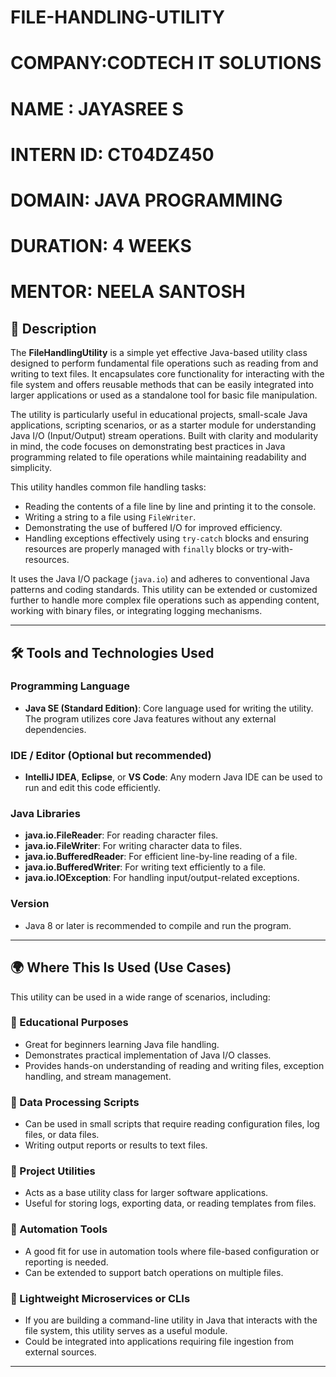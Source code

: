 # FILE-HANDLING-UTILITY

# COMPANY:CODTECH IT SOLUTIONS

# NAME : JAYASREE S

# INTERN ID: CT04DZ450

# DOMAIN: JAVA PROGRAMMING

# DURATION: 4 WEEKS

# MENTOR: NEELA SANTOSH

## 📄 Description

The **FileHandlingUtility** is a simple yet effective Java-based utility class designed to perform fundamental file operations such as reading from and writing to text files. It encapsulates core functionality for interacting with the file system and offers reusable methods that can be easily integrated into larger applications or used as a standalone tool for basic file manipulation.

The utility is particularly useful in educational projects, small-scale Java applications, scripting scenarios, or as a starter module for understanding Java I/O (Input/Output) stream operations. Built with clarity and modularity in mind, the code focuses on demonstrating best practices in Java programming related to file operations while maintaining readability and simplicity.

This utility handles common file handling tasks:
- Reading the contents of a file line by line and printing it to the console.
- Writing a string to a file using `FileWriter`.
- Demonstrating the use of buffered I/O for improved efficiency.
- Handling exceptions effectively using `try-catch` blocks and ensuring resources are properly managed with `finally` blocks or try-with-resources.

It uses the Java I/O package (`java.io`) and adheres to conventional Java patterns and coding standards. This utility can be extended or customized further to handle more complex file operations such as appending content, working with binary files, or integrating logging mechanisms.

---

## 🛠️ Tools and Technologies Used

### Programming Language
- **Java SE (Standard Edition)**: Core language used for writing the utility. The program utilizes core Java features without any external dependencies.

### IDE / Editor (Optional but recommended)
- **IntelliJ IDEA**, **Eclipse**, or **VS Code**: Any modern Java IDE can be used to run and edit this code efficiently.

### Java Libraries
- **java.io.FileReader**: For reading character files.
- **java.io.FileWriter**: For writing character data to files.
- **java.io.BufferedReader**: For efficient line-by-line reading of a file.
- **java.io.BufferedWriter**: For writing text efficiently to a file.
- **java.io.IOException**: For handling input/output-related exceptions.

### Version
- Java 8 or later is recommended to compile and run the program.

---

## 🌍 Where This Is Used (Use Cases)

This utility can be used in a wide range of scenarios, including:

### 🔹 Educational Purposes
- Great for beginners learning Java file handling.
- Demonstrates practical implementation of Java I/O classes.
- Provides hands-on understanding of reading and writing files, exception handling, and stream management.

### 🔹 Data Processing Scripts
- Can be used in small scripts that require reading configuration files, log files, or data files.
- Writing output reports or results to text files.

### 🔹 Project Utilities
- Acts as a base utility class for larger software applications.
- Useful for storing logs, exporting data, or reading templates from files.

### 🔹 Automation Tools
- A good fit for use in automation tools where file-based configuration or reporting is needed.
- Can be extended to support batch operations on multiple files.

### 🔹 Lightweight Microservices or CLIs
- If you are building a command-line utility in Java that interacts with the file system, this utility serves as a useful module.
- Could be integrated into applications requiring file ingestion from external sources.

---


